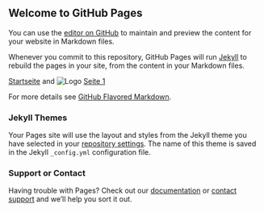 ## Welcome to GitHub Pages

You can use the [editor on GitHub](https://github.com/analytics-support/alh-tealium/edit/gh-pages/index.md) to maintain and preview the content for your website in Markdown files.

Whenever you commit to this repository, GitHub Pages will run [Jekyll](https://jekyllrb.com/) to rebuild the pages in your site, from the content in your Markdown files.

[Startseite](https://analytics-support.github.io/alh-tealium/landingALH.html) and ![Logo](https://analytics-support.github.io/alh-tealium/img/alh-hallesche-logo.png)
[Seite 1](https://analytics-support.github.io/alh-tealium/alh-page1.html)

For more details see [GitHub Flavored Markdown](https://guides.github.com/features/mastering-markdown/).

### Jekyll Themes

Your Pages site will use the layout and styles from the Jekyll theme you have selected in your [repository settings](https://github.com/analytics-support/alh-tealium/settings). The name of this theme is saved in the Jekyll `_config.yml` configuration file.

### Support or Contact

Having trouble with Pages? Check out our [documentation](https://docs.github.com/categories/github-pages-basics/) or [contact support](https://github.com/contact) and we’ll help you sort it out.
